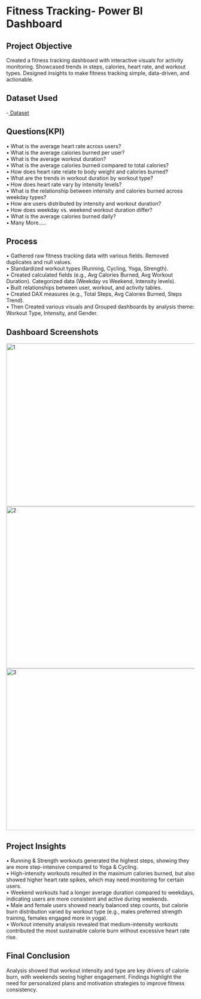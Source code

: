 # Fitness Tracking- Power BI Dashboard

## Project Objective

Created a fitness tracking dashboard with interactive visuals for activity monitoring.  Showcased trends in steps, calories, heart rate, and workout types.  Designed insights to make fitness tracking simple, data-driven, and actionable.

## Dataset Used
-<a href="https://github.com/nikitau18/Fitness-Tracking---Power-BI-Dashboard/blob/main/fitness%20tracking.xlsx"> Dataset</a>

## Questions(KPI)

•	What is the average heart rate across users?<br>
•	What is the average calories burned per user?<br>
•	What is the average workout duration?<br>
•	What is the average calories burned compared to total calories?<br>
•	How does heart rate relate to body weight and calories burned?<br>
•	What are the trends in workout duration by workout type?<br>
•	How does heart rate vary by intensity levels?<br>
•	What is the relationship between intensity and calories burned across weekday types?<br>
•	How are users distributed by intensity and workout duration?<br>
•	How does weekday vs. weekend workout duration differ?<br>
•	What is the average calories burned daily?<br>
•	Many More…..<br>

## Process
•	Gathered raw fitness tracking data with various fields. Removed duplicates and null values.<br>
•	Standardized workout types (Running, Cycling, Yoga, Strength).<br>
•	Created calculated fields (e.g., Avg Calories Burned, Avg Workout Duration). Categorized data (Weekday vs Weekend, Intensity levels).<br>
•	Built relationships between user, workout, and activity tables.<br>
•	Created DAX measures (e.g., Total Steps, Avg Calories Burned, Steps Trend).<br>
•	Then Created various visuals and Grouped dashboards by analysis theme: Workout Type, Intensity, and Gender.<br>


## Dashboard Screenshots

<img width="771" height="435" alt="1" src="https://github.com/user-attachments/assets/1f553f63-cd5e-44ac-b64c-6cf2b7e2d883" />
<img width="775" height="432" alt="2" src="https://github.com/user-attachments/assets/7d3966e1-10e1-4a0e-a474-44ce5239c62e" />
<img width="773" height="432" alt="3" src="https://github.com/user-attachments/assets/e0deaaa3-0861-4cfe-b531-a79096afcfb8" />

## Project Insights
•	Running & Strength workouts generated the highest steps, showing they are more step-intensive compared to Yoga & Cycling.<br>
•	High-intensity workouts resulted in the maximum calories burned, but also showed higher heart rate spikes, which may need monitoring for certain users.<br>
•	Weekend workouts had a longer average duration compared to weekdays, indicating users are more consistent and active during weekends.<br>
•	Male and female users showed nearly balanced step counts, but calorie burn distribution varied by workout type (e.g., males preferred strength training, females engaged more in yoga).<br>
•	Workout intensity analysis revealed that medium-intensity workouts contributed the most sustainable calorie burn without excessive heart rate rise.<br>

## Final Conclusion
Analysis showed that workout intensity and type are key drivers of calorie burn, with weekends seeing higher engagement.
Findings highlight the need for personalized plans and motivation strategies to improve fitness consistency.


















